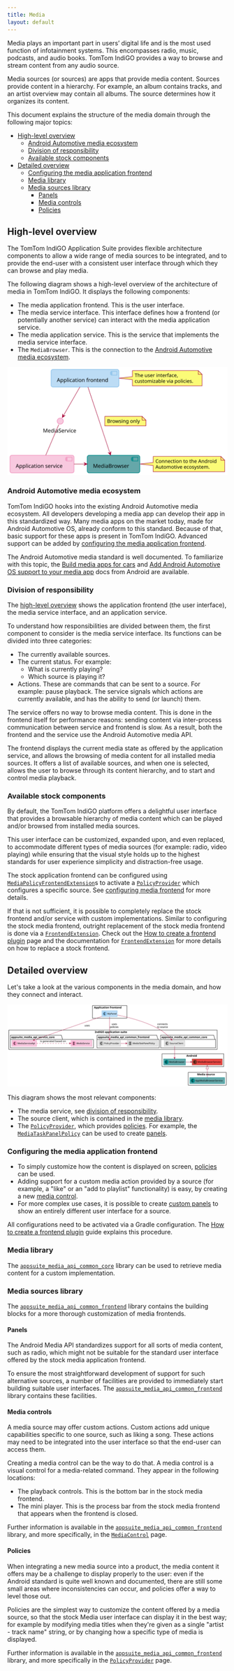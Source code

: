 ```yaml
---
title: Media
layout: default
---
```


Media plays an important part in users’ digital life and is the most used function of infotainment
systems. This encompasses radio, music, podcasts, and audio books. TomTom IndiGO provides a way to 
browse and stream content from any audio source.

Media sources (or sources) are apps that provide media content. Sources provide content in a
hierarchy. For example, an album contains tracks, and an artist overview may contain all albums.
The source determines how it organizes its content.

This document explains the structure of the media domain through the following major topics:

- [High-level overview](#high-level-overview)
    - [Android Automotive media ecosystem](#android-automotive-media-ecosystem)
    - [Division of responsibility](#division-of-responsibility)
    - [Available stock components](#available-stock-components)
- [Detailed overview](#detailed-overview)
    - [Configuring the media application frontend](#configuring-the-media-application-frontend)
    - [Media library](#media-library)
    - [Media sources library](#media-sources-library)
        - [Panels](#panels)
        - [Media controls](#media-controls)
        - [Policies](#policies)

## High-level overview

The TomTom IndiGO Application Suite provides flexible architecture components to allow a wide range 
of media sources to be integrated, and to provide the end-user with a consistent user interface
through which they can browse and play media.

The following diagram shows a high-level overview of the architecture of media in TomTom IndiGO. It
displays the following components:
- The media application frontend. This is the user interface.
- The media service interface. This interface defines how a frontend (or potentially another
  service) can interact with the media application service.
- The media application service. This is the service that implements the media service interface.
- The `MediaBrowser`. This is the connection to the
  [Android Automotive media ecosystem](#android-automotive-media-ecosystem).

![Media high-level overview image](images/media_domain-high-level-overview.svg)

### Android Automotive media ecosystem

TomTom IndiGO hooks into the existing Android Automotive media ecosystem. All developers developing 
a media app can develop their app in this standardized way. Many media apps on the market today, 
made for Android Automotive OS, already conform to this standard. Because of
that, basic support for these apps is present in TomTom IndiGO. Advanced support can be added by
[configuring the media application frontend](#configuring-the-media-application-frontend).

The Android Automotive media standard is well documented. To familiarize with this topic, the
[Build media apps for cars](https://developer.android.com/training/cars/media) and 
[Add Android Automotive OS support to your media app](https://developer.android.com/training/cars/media/automotive-os)
docs from Android are available.

### Division of responsibility

The [high-level overview](#high-level-overview) shows the application frontend (the user interface),
the media service interface, and an application service.

To understand how responsibilities are divided between them, the first component to consider is
the media service interface. Its functions can be divided into three categories:
- The currently available sources.
- The current status. For example:
    - What is currently playing?
    - Which source is playing it?
- Actions. These are commands that can be sent to a source. For example: pause playback. The
  service signals which actions are currently available, and has the ability to send (or launch)
  them.

The service offers no way to browse media content. This is done in the frontend itself for
performance reasons: sending content via inter-process communication between service and frontend
is slow. As a result, both the frontend and the service use the Android Automotive media API.

The frontend displays the current media state as offered by the application service, and allows
the browsing of media content for all installed media sources. It offers a list of available
sources, and when one is selected, allows the user to browse through its content hierarchy, and to
start and control media playback.

### Available stock components

By default, the TomTom IndiGO platform offers a delightful user interface that provides a browsable
hierarchy of media content which can be played and/or browsed from installed media sources.

This user interface can be customized, expanded upon, and even replaced, to accommodate different
types of media sources (for example: radio, video playing) while ensuring that the visual style
holds up to the highest standards for user experience simplicity and distraction-free usage.

The stock application frontend can be configured using
[`MediaPolicyFrontendExtension`](TTIVI_INDIGO_API)s to activate a 
[`PolicyProvider`](TTIVI_INDIGO_API) which configures a specific source. See
[configuring media frontend](#configuring-the-media-application-frontend) for more details.

If that is not sufficient, it is possible to completely replace the stock frontend and/or service
with custom implementations. Similar to configuring the stock media frontend, outright replacement
of the stock media frontend is done via a [`FrontendExtension`](TTIVI_INDIGO_API).
Check out the
[How to create a frontend plugin](/tomtom-indigo/documentation/tutorials-and-examples/basics/create-a-frontend-plugin)
page and the documentation for [`FrontendExtension`](TTIVI_INDIGO_API) for more details on
how to replace a stock frontend.

## Detailed overview

Let's take a look at the various components in the media domain, and how they connect and interact.

![Media detailed overview image](images/media_domain-detailed-overview.svg)

This diagram shows the most relevant components:
- The media service, see [division of responsibility](#division-of-responsibility).
- The source client, which is contained in the [media library](#media-library).
- The [`PolicyProvider`](TTIVI_INDIGO_API), which provides [policies](#policies). For example, the
  [`MediaTaskPanelPolicy`](TTIVI_INDIGO_API) can be used to create [panels](#panels).

### Configuring the media application frontend

- To simply customize how the content is displayed on screen, [policies](#policies) can be used.
- Adding support for a custom media action provided by a source (for example, a "like" or an "add to
  playlist" functionality) is easy, by creating a new [media control](#media-controls).
- For more complex use cases, it is possible to create [custom panels](#panels) to show an entirely
  different user interface for a source.

All configurations need to be activated via a Gradle configuration. The
[How to create a frontend plugin](/tomtom-indigo/documentation/tutorials-and-examples/basics/create-a-frontend-plugin)
guide explains this procedure.

### Media library

The [`appsuite_media_api_common_core`](TTIVI_INDIGO_API) library can be used to retrieve media content for a 
custom implementation.

### Media sources library

The [`appsuite_media_api_common_frontend`](TTIVI_INDIGO_API) library contains the building blocks for a more
thorough customization of media frontends.

#### Panels

The Android Media API standardizes support for all sorts of media content, such as radio, which
might not be suitable for the standard user interface offered by the stock media application
frontend.

To ensure the most straightforward development of support for such alternative sources, a number
of facilities are provided to immediately start building suitable user interfaces.
The [`appsuite_media_api_common_frontend`](TTIVI_INDIGO_API) library contains these facilities.

#### Media controls

A media source may offer custom actions. Custom actions add unique capabilities
specific to one source, such as liking a song. These actions may need to be integrated into the
user interface so that the end-user can access them.

Creating a media control can be the way to do that. A media control is a visual control for a
media-related command. They appear in the following locations:
- The playback controls. This is the bottom bar in the stock media frontend.
- The mini player. This is the process bar from the stock media frontend that appears when the
  frontend is closed.

Further information is available in the [`appsuite_media_api_common_frontend`](TTIVI_INDIGO_API) library, and
more specifically, in the [`MediaControl`](TTIVI_INDIGO_API) page.

#### Policies

When integrating a new media source into a product, the media content it offers may be a challenge
to display properly to the user: even if the Android standard is quite well known and documented,
there are still some small areas where inconsistencies can occur, and policies offer a way to level
those out.

Policies are the simplest way to customize the content offered by a media source, so that the
stock Media user interface can display it in the best way; for example by modifying media titles
when they're given as a single "artist - track name" string, or by changing how a specific type of
media is displayed.

Further information is available in the [`appsuite_media_api_common_frontend`](TTIVI_INDIGO_API) library, and
more specifically in the
[`PolicyProvider`](TTIVI_INDIGO_API) page.


